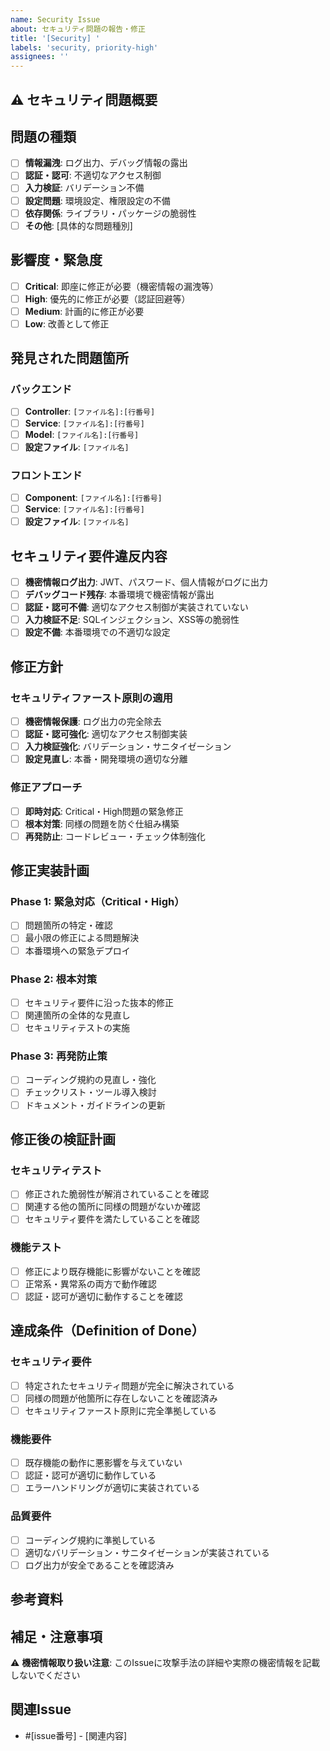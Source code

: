 ```yaml
---
name: Security Issue
about: セキュリティ問題の報告・修正
title: '[Security] '
labels: 'security, priority-high'
assignees: ''
---
```


## ⚠️ セキュリティ問題概要
<!-- セキュリティに関わる問題の概要（詳細な攻撃手法は記載せず、問題の性質のみ記載） -->

## 問題の種類
- [ ] **情報漏洩**: ログ出力、デバッグ情報の露出
- [ ] **認証・認可**: 不適切なアクセス制御
- [ ] **入力検証**: バリデーション不備
- [ ] **設定問題**: 環境設定、権限設定の不備
- [ ] **依存関係**: ライブラリ・パッケージの脆弱性
- [ ] **その他**: [具体的な問題種別]

## 影響度・緊急度
- [ ] **Critical**: 即座に修正が必要（機密情報の漏洩等）
- [ ] **High**: 優先的に修正が必要（認証回避等）
- [ ] **Medium**: 計画的に修正が必要
- [ ] **Low**: 改善として修正

## 発見された問題箇所
<!-- 具体的なファイル・メソッド・行番号等（攻撃に利用される詳細は記載しない） -->

### バックエンド
- [ ] **Controller**: `[ファイル名]:[行番号]`
- [ ] **Service**: `[ファイル名]:[行番号]`
- [ ] **Model**: `[ファイル名]:[行番号]`
- [ ] **設定ファイル**: `[ファイル名]`

### フロントエンド
- [ ] **Component**: `[ファイル名]:[行番号]`
- [ ] **Service**: `[ファイル名]:[行番号]`
- [ ] **設定ファイル**: `[ファイル名]`

## セキュリティ要件違反内容
<!-- 開発思想「セキュリティファースト原則」の違反箇所を特定 -->

- [ ] **機密情報ログ出力**: JWT、パスワード、個人情報がログに出力
- [ ] **デバッグコード残存**: 本番環境で機密情報が露出
- [ ] **認証・認可不備**: 適切なアクセス制御が実装されていない
- [ ] **入力検証不足**: SQLインジェクション、XSS等の脆弱性
- [ ] **設定不備**: 本番環境での不適切な設定

## 修正方針

### セキュリティファースト原則の適用
- [ ] **機密情報保護**: ログ出力の完全除去
- [ ] **認証・認可強化**: 適切なアクセス制御実装
- [ ] **入力検証強化**: バリデーション・サニタイゼーション
- [ ] **設定見直し**: 本番・開発環境の適切な分離

### 修正アプローチ
- [ ] **即時対応**: Critical・High問題の緊急修正
- [ ] **根本対策**: 同様の問題を防ぐ仕組み構築
- [ ] **再発防止**: コードレビュー・チェック体制強化

## 修正実装計画

### Phase 1: 緊急対応（Critical・High）
- [ ] 問題箇所の特定・確認
- [ ] 最小限の修正による問題解決
- [ ] 本番環境への緊急デプロイ

### Phase 2: 根本対策
- [ ] セキュリティ要件に沿った抜本的修正
- [ ] 関連箇所の全体的な見直し
- [ ] セキュリティテストの実施

### Phase 3: 再発防止策
- [ ] コーディング規約の見直し・強化
- [ ] チェックリスト・ツール導入検討
- [ ] ドキュメント・ガイドラインの更新

## 修正後の検証計画

### セキュリティテスト
- [ ] 修正された脆弱性が解消されていることを確認
- [ ] 関連する他の箇所に同様の問題がないか確認
- [ ] セキュリティ要件を満たしていることを確認

### 機能テスト
- [ ] 修正により既存機能に影響がないことを確認
- [ ] 正常系・異常系の両方で動作確認
- [ ] 認証・認可が適切に動作することを確認

## 達成条件（Definition of Done）

### セキュリティ要件
- [ ] 特定されたセキュリティ問題が完全に解決されている
- [ ] 同様の問題が他箇所に存在しないことを確認済み
- [ ] セキュリティファースト原則に完全準拠している

### 機能要件
- [ ] 既存機能の動作に悪影響を与えていない
- [ ] 認証・認可が適切に動作している
- [ ] エラーハンドリングが適切に実装されている

### 品質要件
- [ ] コーディング規約に準拠している
- [ ] 適切なバリデーション・サニタイゼーションが実装されている
- [ ] ログ出力が安全であることを確認済み

## 参考資料
<!-- セキュリティガイドライン、OWASP等の参考資料 -->

## 補足・注意事項
<!-- 修正時の注意点、影響範囲、制約事項等 -->
⚠️ **機密情報取り扱い注意**: このIssueに攻撃手法の詳細や実際の機密情報を記載しないでください

## 関連Issue
<!-- 関連するセキュリティ問題、修正作業等 -->
- #[issue番号] - [関連内容]

